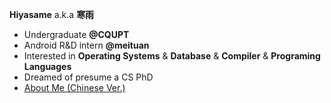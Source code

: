 **Hiyasame** a.k.a **寒雨**

- Undergraduate **@CQUPT**
- Android R&D intern **@meituan**
- Interested in **Operating Systems** & **Database** & **Compiler** & **Programing Languages**
- Dreamed of presume a CS PhD
- [About Me (Chinese Ver.)](https://gludayvepy.feishu.cn/wiki/Kt6QwvHjjiSEhykArYccpM5NnZc)
